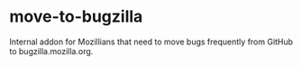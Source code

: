 # move-to-bugzilla
 	
Internal addon for Mozillians that need to move bugs frequently from GitHub to bugzilla.mozilla.org. 
